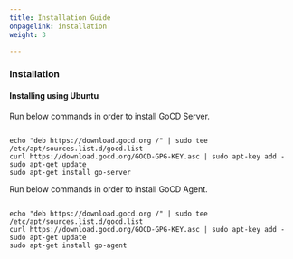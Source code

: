 ```yaml
---
title: Installation Guide
onpagelink: installation
weight: 3

---
```


### Installation

#### Installing using Ubuntu

Run below commands in order to install GoCD Server.

 ```

echo "deb https://download.gocd.org /" | sudo tee /etc/apt/sources.list.d/gocd.list
curl https://download.gocd.org/GOCD-GPG-KEY.asc | sudo apt-key add -
sudo apt-get update
sudo apt-get install go-server

```

Run below commands in order to install GoCD Agent.

 ```

echo "deb https://download.gocd.org /" | sudo tee /etc/apt/sources.list.d/gocd.list
curl https://download.gocd.org/GOCD-GPG-KEY.asc | sudo apt-key add -
sudo apt-get update
sudo apt-get install go-agent

```

